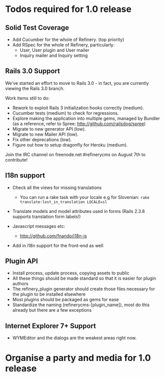 # Todos required for 1.0 release

## Solid Test Coverage

* Add Cucumber for the whole of Refinery. (top priority)
* Add RSpec for the whole of Refinery, particularly:
  - User, User plugin and User mailer
  - Inquiry mailer and Inquiry setting

## Rails 3.0 Support

We've started an effort to move to Rails 3.0 - in fact, you are currently
viewing the Rails 3.0 branch.

Work items still to do:

* Rework to exploit Rails 3 initialization hooks correctly (medium).
* Cucumber tests (medium) to check for regressions.
* Explore making the application into multiple gems, managed by Bundler (as a
  reference, refer to Spree: http://github.com/railsdog/spree)
* Migrate to new generator API  (low).
* Migrate to new Mailer API (low).
* Fix other deprecations (low).
* Figure out how to setup dragonfly for Heroku (medium).

Join the IRC channel on freenode.net #refinerycms on August 7th to contribute!

## I18n support

* Check all the views for missing translations
  - You can run a rake task with your locale e.g for Slovenian:
  ``rake translate:lost_in_translation LOCALE=sl``
    
* Translate models and model attributes used in forms (Rails 2.3.8 supports translation form labels!)
* Javascript messages etc:
  - http://github.com/fnando/i18n-js
* Add in i18n support for the front-end as well

## Plugin API

* Install process, update process, copying assets to public
* All these things should be made standard so that it is easier for plugin authors
* The refinery_plugin generator should create those files necessary for the plugin to be installed elsewhere
* Most plugins should be packaged as gems for ease
* Standardize the naming (refinerycms-[plugin_name]), most do this already but there are a few exceptions

## Internet Explorer 7+ Support

* WYMEditor and the dialogs are the weakest areas right now.

# Organise a party and media for 1.0 release
